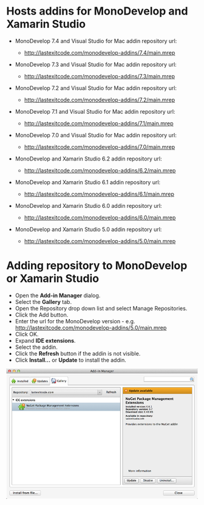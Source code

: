# Hosts addins for MonoDevelop and Xamarin Studio

- MonoDevelop 7.4 and Visual Studio for Mac addin repository url:

  - http://lastexitcode.com/monodevelop-addins/7.4/main.mrep

- MonoDevelop 7.3 and Visual Studio for Mac addin repository url:

  - http://lastexitcode.com/monodevelop-addins/7.3/main.mrep

- MonoDevelop 7.2 and Visual Studio for Mac addin repository url:

  - http://lastexitcode.com/monodevelop-addins/7.2/main.mrep

- MonoDevelop 7.1 and Visual Studio for Mac addin repository url:

  - http://lastexitcode.com/monodevelop-addins/7.1/main.mrep
  
- MonoDevelop 7.0 and Visual Studio for Mac addin repository url:

  - http://lastexitcode.com/monodevelop-addins/7.0/main.mrep

- MonoDevelop and Xamarin Studio 6.2 addin repository url:

  - http://lastexitcode.com/monodevelop-addins/6.2/main.mrep

- MonoDevelop and Xamarin Studio 6.1 addin repository url:

  - http://lastexitcode.com/monodevelop-addins/6.1/main.mrep

- MonoDevelop and Xamarin Studio 6.0 addin repository url:

  - http://lastexitcode.com/monodevelop-addins/6.0/main.mrep

- MonoDevelop and Xamarin Studio 5.0 addin repository url:

  - http://lastexitcode.com/monodevelop-addins/5.0/main.mrep

# Adding repository to MonoDevelop or Xamarin Studio

 * Open the **Add-in Manager** dialog.
 * Select the **Gallery** tab.
 * Open the Repository drop down list and select Manage Repositories.
 * Click the Add button.
 * Enter the url for the MonoDevelop version - e.g. http://lastexitcode.com/monodevelop-addins/5.0/main.mrep
 * Click OK.
 * Expand **IDE extensions**.
 * Select the addin.
 * Click the **Refresh** button if the addin is not visible.
 * Click **Install...** or **Update** to install the addin.

![NuGet package management extension addin in the addin manager dialog](images/AddinManagerNuGetExtensionsAddin.png)
